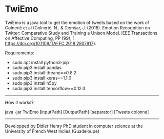 # TwiEmo

TwiEmo is a java tool to get the emotion of tweets based on the work of Colnerič et al (Colnerič, N., & Demšar, J. (2018). Emotion Recognition on Twitter: Comparative Study and Training a Unison Model. IEEE Transactions on Affective Computing, PP (99), 1. https://doi.org/10.1109/TAFFC.2018.2807817).

Requirements:

- sudo apt install python3-pip
- sudo pip3 install pandas
- sudo pip3 install theano==0.8.2
- sudo pip3 install keras==1.1.0
- sudo pip3 install h5py
- sudo pip3 install tensorflow==0.12.0




---------------------------------------------------------------------------------------

How it works?

java -jar TwiEmo [inputPath] [OutputPath] [separator] [Tweets colonne]

---------------------------------------------------------------------------------------

Developped by Didier Henry PhD student in computer science at the University of French West Indies (Guadeloupe)
